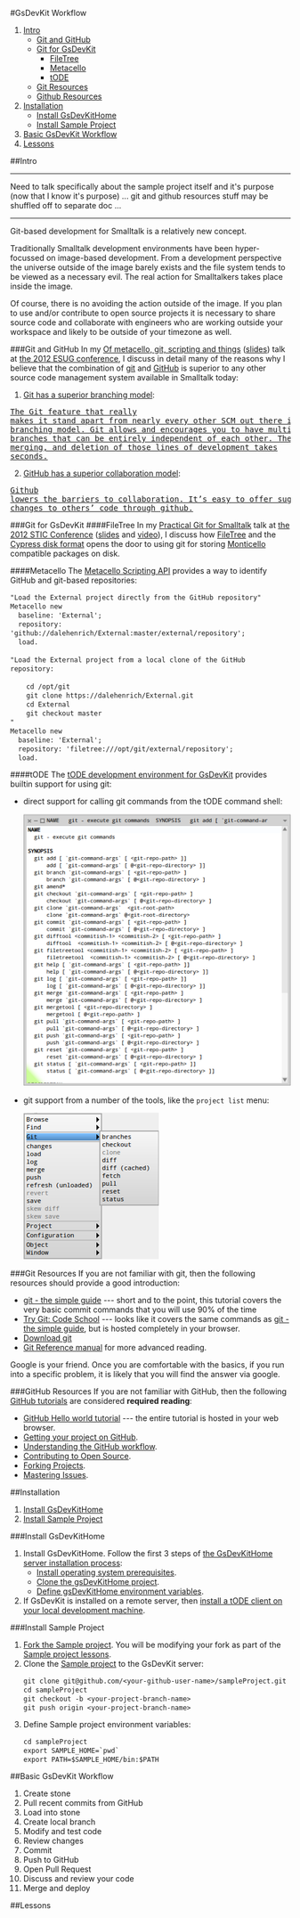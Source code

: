 #GsDevKit Workflow

1. [Intro](#intro)
   - [Git and GitHub](#git-and-github)
   - [Git for GsDevKit](#git-for-gsdevkit)
     - [FileTree](#filetree)
     - [Metacello](#metacello)
     - [tODE](#tode)
   - [Git Resources](#git-resources)
   - [Github Resources](#github-resources)
2. [Installation](#installation)
   - [Install GsDevKitHome](#install-gsdevkithome)
   - [Install Sample Project](#install-sample-project)
2. [Basic GsDevKit Workflow](#basic-gsdevkit-workflow)
3. [Lessons](#lessons)

##Intro


---

Need to talk specifically about the sample project itself and it's purpose (now that I know it's purpose) ... git and github resources stuff may be shuffled off to separate doc ...

---

Git-based development for Smalltalk is a relatively new concept.

Traditionally Smalltalk development environments have been hyper-focussed on image-based development.
From a development perspective the universe outside of the image barely exists and the file system tends to be viewed as a necessary evil.
The real action for Smalltalkers takes place inside the image.

Of course, there is no avoiding the action outside of the image.
If you plan to use and/or contribute to open source projects it is necessary to share source code and collaborate with engineers who are working outside your workspace and likely to be outside of your timezone as well.

###Git and GitHub
In my [Of metacello, git, scripting and things][7] ([slides][8]) talk at [the 2012 ESUG conference][9], I discuss in detail many of the reasons why I believe that the combination of [git][5] and [GitHub][6] is superior to any other source code management system available in Smalltalk today:

1. [Git has a superior branching model][11]:

  <a href="http://git-scm.com/about"><pre>The Git feature that really makes it stand apart from nearly every other SCM out there 
is its branching model. Git allows and encourages you to have multiple local branches that 
can be entirely independent of each other. The creation, merging, and deletion of those 
lines of development takes seconds.</pre></a>

2. [GitHub has a superior collaboration model][10]:

  <a href="http://kbroman.org/github_tutorial/pages/why.html#why-use-githubhttpgithubcom"><pre>Github lowers the barriers to collaboration. It’s easy to offer suggested changes to 
others’ code through github.</pre></a>

###Git for GsDevKit
####FileTree
In my [Practical Git for Smalltalk][1] talk at [the 2012 STIC Conference][2] ([slides][3] and [video][4]), I discuss how [FileTree][12] and the [Cypress disk format][13] opens the door to using git for storing [Monticello][14] compatible packages on disk.

####Metacello
The [Metacello Scripting API][15] provides a way to identify GitHub and git-based repositories:

```Smalltalk
"Load the External project directly from the GitHub repository"
Metacello new
  baseline: 'External';
  repository: 'github://dalehenrich/External:master/external/repository';
  load.

"Load the External project from a local clone of the GitHub repository:

    cd /opt/git
    git clone https://dalehenrich/External.git
    cd External
    git checkout master
"
Metacello new
  baseline: 'External';
  repository: 'filetree:///opt/git/external/repository';
  load.

```

####tODE
The [tODE development environment for GsDevKit][17] provides builtin support for using git:

- direct support for calling git commands from the tODE command shell:

  ![tODE git man page][16]

- git support from a number of the tools, like the `project list` menu:

  ![tODE project list git menu][18]

###Git Resources
If you are not familiar with git, then the following resources should provide a good introduction:
- [git - the simple guide][32] --- short and to the point, this tutorial covers the very basic commit commands that you will use 90% of the time
- [Try Git: Code School][33] --- looks like it covers the same commands as [git - the simple guide][32], but is hosted completely in your browser.
- [Download git][31]
- [Git Reference manual][34] for more advanced reading.

Google is your friend. Once you are comfortable with the basics, if you run into a specific problem, it is likely that you will find the answer via google.

###GitHub Resources
If you are not familiar with GitHub, then the following [GitHub tutorials][24] are considered **required reading**:
- [GitHub Hello world tutorial][21] --- the entire tutorial is hosted in your web browser.
- [Getting your project on GitHub][23]. 
- [Understanding the GitHub workflow][22].
- [Contributing to Open Source][26].
- [Forking Projects][25].
- [Mastering Issues][27].


##Installation
1. [Install GsDevKitHome](#install-gsdevkithome)
2. [Install Sample Project](#install-sample-project)

###Install GsDevKitHome
1. Install GsDevKitHome. Follow the first 3 steps of [the GsDevKitHome server installation process][40]:
   - [Install operating system prerequisites][41].
   - [Clone the gsDevKitHome project][42].
   - [Define gsDevKitHome environment variables][43].
2. If GsDevKit is installed on a remote server, then [install a tODE client on your local development machine][44].
 
###Install Sample Project
1. [Fork the Sample project][46]. 
   You will be modifying your fork as part of the [Sample project lessons](#lessons).
2. Clone the [Sample project][45] to the GsDevKit server:
   ```Shell
   git clone git@github.com/<your-github-user-name>/sampleProject.git
   cd sampleProject
   git checkout -b <your-project-branch-name>
   git push origin <your-project-branch-name>
   ```
3. Define Sample project environment variables:
   ```Shell
   cd sampleProject
   export SAMPLE_HOME=`pwd`
   export PATH=$SAMPLE_HOME/bin:$PATH
   ```

##Basic GsDevKit Workflow
1. Create stone
1. Pull recent commits from GitHub
2. Load into stone
1. Create local branch
2. Modify and test code
3. Review changes
4. Commit 
1. Push to GitHub
2. Open Pull Request
3. Discuss and review your code
4. Merge and deploy

##Lessons

[1]: http://www.stic.st/conferences/stic12/stic12-abstracts/practical-git-for-smalltalk/
[2]: http://www.stic.st/conferences/stic12/
[3]: http://www.stic.st/wp-content/conferences/2012/Wednesday/1415-Practical_Git_for_Smalltalk-Henrichs.pdf
[4]: https://youtu.be/ZIkoBQphtyM
[5]: http://git-scm.com/
[6]: https://github.com
[7]: https://www.google.com/calendar/render?eid=azJiYzE2bTVzYTZoNmZrcGE1YmtmMTU3aGsgdG85cmJ2cTRpNzFtZ2d1bWdicHUyM2I5dGtAZw&pli=1&t=AKUaPmYiiwfohu-fOZnL6itRFUaZbVbN9c2JlkS1xX8RJmqpkgy8gJAG93riS7aeoOredqVNF5xzOQl1lWcDiMLhkE428F1zxg&sf=true&output=xml#eventpage_6
[8]: http://www.slideshare.net/esug/of-metacello-git-scripting-and-things
[9]: http://www.esug.org/wiki/pier/Conferences/2012
[10]: https://help.github.com/categories/collaborating/
[11]: http://git-scm.com/book/en/v1/Git-Branching
[12]: https://github.com/dalehenrich/filetree
[13]: https://github.com/CampSmalltalk/Cypress/wiki#proposed-file-structure
[14]: http://www.wiresong.ca/monticello/
[15]: https://github.com/dalehenrich/metacello-work/blob/master/docs/MetacelloUserGuide.md#metacello-user-guide
[16]: docs/gitManPage.png
[17]: https://github.com/dalehenrich/tode#tode-the-object-centric-development-environment-
[18]: docs/projectListGitMenu.png

[21]: https://guides.github.com/activities/hello-world/
[22]: https://guides.github.com/introduction/flow/
[23]: https://guides.github.com/introduction/getting-your-project-on-github/
[24]: https://guides.github.com/
[25]: https://guides.github.com/activities/forking/
[26]: https://guides.github.com/activities/contributing-to-open-source/
[27]: https://guides.github.com/features/issues/

[31]: http://git-scm.com/downloads
[32]: http://rogerdudler.github.io/git-guide/
[33]: https://try.github.io/levels/1/challenges/1
[34]: http://git-scm.com/doc

[40]: https://github.com/GsDevKit/gsDevKitHome/tree/master#development-kit-server-installation
[41]: https://github.com/GsDevKit/gsDevKitHome/tree/master#operating-system-prerequisites
[42]: https://github.com/GsDevKit/gsDevKitHome/tree/master#clone-gsdevkithome
[43]: https://github.com/GsDevKit/gsDevKitHome/tree/master#define-gsdevkithome-environment-variables
[44]: https://github.com/GsDevKit/gsDevKitHome/blob/master/docs/clientInstallation.md#tode-client-installation
[45]: https://github.com/GsDevKit/sampleProject
[46]: https://github.com/GsDevKit/sampleProject/blob/master/README.md#fork-destination-box
